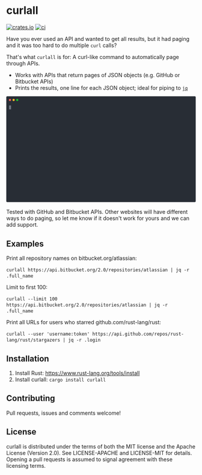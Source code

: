 curlall
=======

[![crates.io](https://img.shields.io/crates/v/curlall.svg)](https://crates.io/crates/curlall)
[![ci](https://github.com/robinst/curlall/workflows/ci/badge.svg)](https://github.com/robinst/curlall/actions?query=workflow%3Aci)

Have you ever used an API and wanted to get all results, but it had
paging and it was too hard to do multiple `curl` calls?

That's what `curlall` is for: A curl-like command to automatically page
through APIs.

* Works with APIs that return pages of JSON objects (e.g. GitHub or Bitbucket APIs)
* Prints the results, one line for each JSON object; ideal for piping to [`jq`](https://stedolan.github.io/jq/)

![demo](https://raw.githubusercontent.com/robinst/curlall/c03c9bf94d0c4d33a6c659896fe681cf8546c10c/demo.svg)

Tested with GitHub and Bitbucket APIs. Other websites will have
different ways to do paging, so let me know if it doesn't work for yours
and we can add support.

## Examples

Print all repository names on bitbucket.org/atlassian:

    curlall https://api.bitbucket.org/2.0/repositories/atlassian | jq -r .full_name

Limit to first 100:

    curlall --limit 100 https://api.bitbucket.org/2.0/repositories/atlassian | jq -r .full_name

Print all URLs for users who starred github.com/rust-lang/rust:

    curlall --user 'username:token' https://api.github.com/repos/rust-lang/rust/stargazers | jq -r .login

## Installation

1. Install Rust: https://www.rust-lang.org/tools/install
2. Install curlall: `cargo install curlall`

## Contributing

Pull requests, issues and comments welcome!

## License

curlall is distributed under the terms of both the MIT license and the Apache License (Version 2.0).
See LICENSE-APACHE and LICENSE-MIT for details. Opening a pull requests is assumed to signal agreement with these licensing terms.
